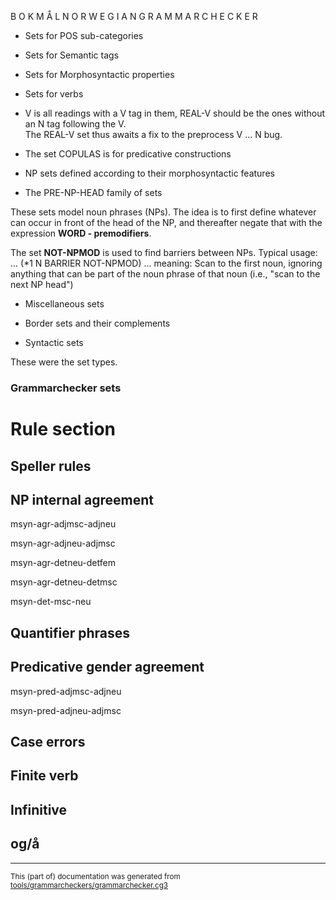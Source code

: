 
B O K M Å L   N O R W E G I A N   G R A M M A R   C H E C K E R

* Sets for POS sub-categories

* Sets for Semantic tags

* Sets for Morphosyntactic properties

* Sets for verbs

- V is all readings with a V tag in them, REAL-V should
be the ones without an N tag following the V.  
The REAL-V set thus awaits a fix to the preprocess V ... N bug.

* The set COPULAS is for predicative constructions

* NP sets defined according to their morphosyntactic features

* The PRE-NP-HEAD family of sets

These sets model noun phrases (NPs). The idea is to first define whatever can
occur in front of the head of the NP, and thereafter negate that with the
expression **WORD - premodifiers**.

The set **NOT-NPMOD** is used to find barriers between NPs.
Typical usage: ... (*1 N BARRIER NOT-NPMOD) ...
meaning: Scan to the first noun, ignoring anything that can be
part of the noun phrase of that noun (i.e., "scan to the next NP head")

* Miscellaneous sets

* Border sets and their complements

* Syntactic sets

These were the set types.

### Grammarchecker sets

# Rule section

## Speller rules

## NP internal agreement

msyn-agr-adjmsc-adjneu

msyn-agr-adjneu-adjmsc

msyn-agr-detneu-detfem

msyn-agr-detneu-detmsc

msyn-det-msc-neu

## Quantifier phrases

## Predicative gender agreement

msyn-pred-adjmsc-adjneu

msyn-pred-adjneu-adjmsc

## Case errors

## Finite verb

## Infinitive

## og/å

* * *
<small>This (part of) documentation was generated from [tools/grammarcheckers/grammarchecker.cg3](https://github.com/giellalt/lang-nob/blob/main/tools/grammarcheckers/grammarchecker.cg3)</small>